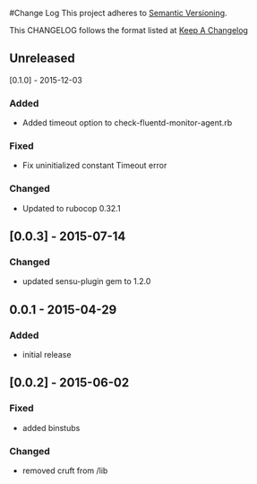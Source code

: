 #Change Log
This project adheres to [Semantic Versioning](http://semver.org/).

This CHANGELOG follows the format listed at [Keep A Changelog](http://keepachangelog.com/)

## Unreleased

[0.1.0] - 2015-12-03
### Added
- Added timeout option to check-fluentd-monitor-agent.rb

### Fixed
- Fix uninitialized constant Timeout error

### Changed
- Updated to rubocop 0.32.1

## [0.0.3] - 2015-07-14
### Changed
- updated sensu-plugin gem to 1.2.0

## 0.0.1 - 2015-04-29

### Added
- initial release

## [0.0.2] - 2015-06-02

### Fixed
- added binstubs

### Changed
- removed cruft from /lib

